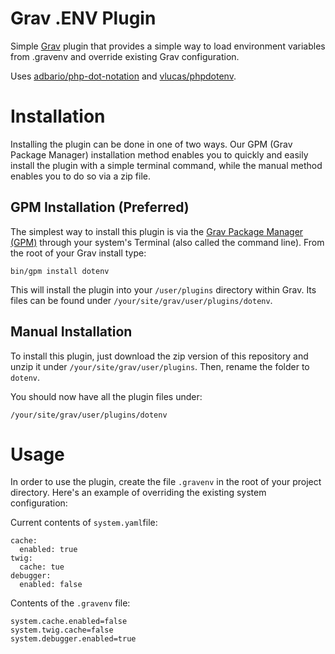 # Grav .ENV Plugin

Simple [Grav](http://github.com/getgrav/grav) plugin that provides a simple way to load environment variables from .gravenv and override existing Grav configuration.

Uses [adbario/php-dot-notation](https://github.com/adbario/php-dot-notation) and [vlucas/phpdotenv](https://github.com/vlucas/phpdotenv).

# Installation

Installing the plugin can be done in one of two ways. Our GPM (Grav Package Manager) installation method enables you to quickly and easily install the plugin with a simple terminal command, while the manual method enables you to do so via a zip file. 

## GPM Installation (Preferred)

The simplest way to install this plugin is via the [Grav Package Manager (GPM)](http://learn.getgrav.org/advanced/grav-gpm) through your system's Terminal (also called the command line). From the root of your Grav install type:

    bin/gpm install dotenv

This will install the plugin into your `/user/plugins` directory within Grav. Its files can be found under `/your/site/grav/user/plugins/dotenv`.

## Manual Installation

To install this plugin, just download the zip version of this repository and unzip it under `/your/site/grav/user/plugins`. Then, rename the folder to `dotenv`.

You should now have all the plugin files under:

    /your/site/grav/user/plugins/dotenv

# Usage

In order to use the plugin, create the file `.gravenv` in the root of your project directory. Here's an example of overriding the existing system configuration:

Current contents of `system.yaml`file:

```
cache:
  enabled: true
twig:
  cache: tue
debugger:
  enabled: false
```

Contents of the `.gravenv` file:

```
system.cache.enabled=false
system.twig.cache=false
system.debugger.enabled=true
```
